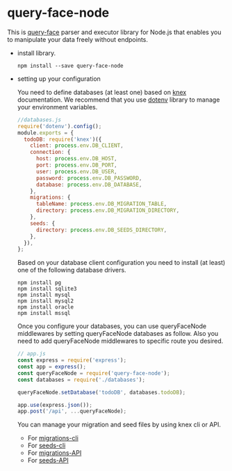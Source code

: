 # query-face-node

This is [query-face](https://github.com/enginustun/query-face) parser and executor library for Node.js that enables you to manipulate your data freely without endpoints.

- install library.

  ```
  npm install --save query-face-node
  ```

- setting up your configuration

  You need to define databases (at least one) based on [knex](https://knexjs.org) documentation. We recommend that you use [dotenv](https://github.com/motdotla/dotenv) library to manage your environment variables.

  ```javascript
  //databases.js
  require('dotenv').config();
  module.exports = {
    todoDB: require('knex')({
      client: process.env.DB_CLIENT,
      connection: {
        host: process.env.DB_HOST,
        port: process.env.DB_PORT,
        user: process.env.DB_USER,
        password: process.env.DB_PASSWORD,
        database: process.env.DB_DATABASE,
      },
      migrations: {
        tableName: process.env.DB_MIGRATION_TABLE,
        directory: process.env.DB_MIGRATION_DIRECTORY,
      },
      seeds: {
        directory: process.env.DB_SEEDS_DIRECTORY,
      },
    }),
  };
  ```

  Based on your database client configuration you need to install (at least) one of the following database drivers.

  ```
  npm install pg
  npm install sqlite3
  npm install mysql
  npm install mysql2
  npm install oracle
  npm install mssql
  ```

  Once you configure your databases, you can use queryFaceNode middlewares by setting queryFaceNode databases as follow. Also you need to add queryFaceNode middlewares to specific route you desired.

  ```javascript
  // app.js
  const express = require('express');
  const app = express();
  const queryFaceNode = require('query-face-node');
  const databases = require('./databases');

  queryFaceNode.setDatabase('todoDB', databases.todoDB);

  app.use(express.json());
  app.post('/api', ...queryFaceNode);
  ```

  You can manage your migration and seed files by using knex cli or API.

  - For [migrations-cli](https://knexjs.org/#Migrations-CLI)
  - For [seeds-cli](https://knexjs.org/#Seeds-CLI)
  - For [migrations-API](https://knexjs.org/#Migrations-API)
  - For [seeds-API](https://knexjs.org/#Seeds-API)

